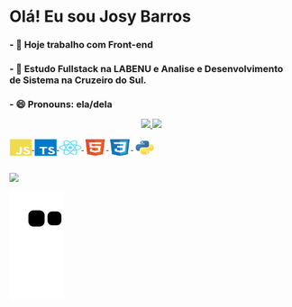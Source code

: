 # Olá! Eu sou Josy Barros

### - 🔭 Hoje trabalho com Front-end
### - 🌱 Estudo Fullstack na LABENU e Analise e Desenvolvimento de Sistema na Cruzeiro do Sul. 
### - 😄 Pronouns: ela/dela

<div align="center">
  <a href="https://github.com/josybarros">
  <img height="180em" src="https://github-readme-stats.vercel.app/api?username=josybarros&show_icons=true&theme=dracula&include_all_commits=true&count_private=true"/>
  <img height="180em" src="https://github-readme-stats.vercel.app/api/top-langs/?username=josybarros&layout=compact&langs_count=7&theme=dracula"/>
</div>

<div style="display: inline_block"><br>
  <img align="center" alt="Josy-Js" height="30" width="40" src="https://raw.githubusercontent.com/devicons/devicon/master/icons/javascript/javascript-plain.svg">
  <img align="center" alt="Josy-Ts" height="30" width="40" src="https://raw.githubusercontent.com/devicons/devicon/master/icons/typescript/typescript-plain.svg">
  <img align="center" alt="Josy-React" height="30" width="40" src="https://raw.githubusercontent.com/devicons/devicon/master/icons/react/react-original.svg">
  <img align="center" alt="Josy-HTML" height="30" width="40" src="https://raw.githubusercontent.com/devicons/devicon/master/icons/html5/html5-original.svg">
  <img align="center" alt="Josy-CSS" height="30" width="40" src="https://raw.githubusercontent.com/devicons/devicon/master/icons/css3/css3-original.svg">
  <img align="center" alt="Josy-Python" height="30" width="40" src="https://raw.githubusercontent.com/devicons/devicon/master/icons/python/python-original.svg">
 
</div>

##
<div>
<a href="https://www.linkedin.com/in/j%C3%B4se-barros-506074174" target="_blank"><img src="https://img.shields.io/badge/-LinkedIn-%230077B5?style=for-the-badge&logo=linkedin&logoColor=white" target="_blank"></a> 

![Snake animation](https://github.com/JosyBarros/josybarros/blob/output/github-contribution-grid-snake.svg)

</div>
